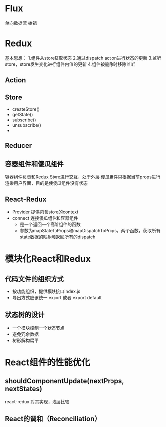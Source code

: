 # Flux
单向数据流 始祖

# Redux
基本思想： 
1.组件从store获取状态
2.通过dispatch action进行状态的更新
3.监听store，store发生变化进行组件内值的更新
4.组件被删除时移除监听
## Action
## Store
- createStore()
- getState()
- subscribe()
- unsubscribe()
- 
## Reducer

## 容器组件和傻瓜组件
容器组件负责和Redux Store进行交互，处于外层
傻瓜组件只根据当前props进行渲染用户界面，目的是使傻瓜组件没有状态

## React-Redux
- Provider  提供包含store的context
- connect  连接傻瓜组件和容器组件
	- 是一个返回一个高阶组件的函数
	- 参数为mapStateToProps和mapDispatchToProps，两个函数，获取所有state数据的映射和返回所有的dispatch
# 模块化React和Redux
## 代码文件的组织方式
- 按功能组织，提供模块接口index.js
- 导出方式应该统一  export 或者  export default
## 状态树的设计
- 一个模块控制一个状态节点
- 避免冗余数据
- 树形解构扁平

# React组件的性能优化
## shouldComponentUpdate(nextProps, nextStates)
react-redux 对其实现，浅层比较

## React的调和（Reconciliation）
